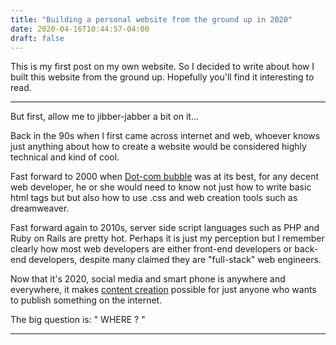 ```yaml
---
title: "Building a personal website from the ground up in 2020"
date: 2020-04-16T10:44:57-04:00
draft: false
---
```


This is my first post on my own website. So I decided to write about how I built this website from the ground up. Hopefully you'll find it interesting to read.

---

But first, allow me to jibber-jabber a bit on it...

Back in the 90s when I first came across internet and web, whoever knows just anything about how to create a website would be considered highly technical and kind of cool.

Fast forward to 2000 when [Dot-com bubble](https://en.wikipedia.org/wiki/Dot-com_bubble) was at its best, for any decent web developer, he or she would need to know not just how to write basic html tags but but also how to use .css and web creation tools such as dreamweaver.

Fast forward again to 2010s, server side script languages such as PHP and Ruby on Rails are pretty hot. Perhaps it is just my perception but I remember clearly how most web developers are either front-end developers or back-end developers, despite many claimed they are "full-stack" web engineers.

Now that it's 2020, social media and smart phone is anywhere and everywhere, it makes [content creation](https://en.wikipedia.org/wiki/Content_creation) possible for just anyone who wants to publish something on the internet.

The big question is: " WHERE ? "

---